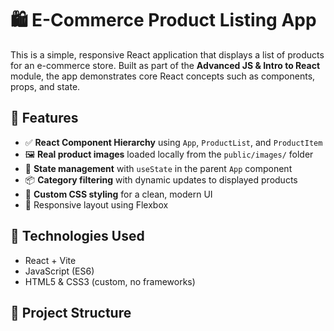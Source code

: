 # 🛍️ E-Commerce Product Listing App

This is a simple, responsive React application that displays a list of products for an e-commerce store. Built as part of the **Advanced JS & Intro to React** module, the app demonstrates core React concepts such as components, props, and state.

## 🚀 Features

- ✅ **React Component Hierarchy** using `App`, `ProductList`, and `ProductItem`
- 🖼️ **Real product images** loaded locally from the `public/images/` folder
- 🧠 **State management** with `useState` in the parent `App` component
- 📦 **Category filtering** with dynamic updates to displayed products
- 🎨 **Custom CSS styling** for a clean, modern UI
- 🔁 Responsive layout using Flexbox

## 🧱 Technologies Used

- React + Vite
- JavaScript (ES6)
- HTML5 & CSS3 (custom, no frameworks)

## 📂 Project Structure


